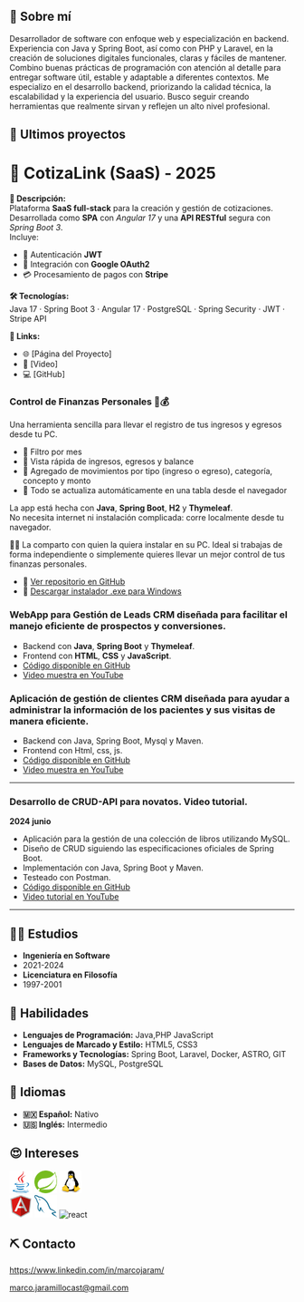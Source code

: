 



## 🧐 Sobre mí

Desarrollador de software con enfoque web y especialización en backend.
Experiencia con Java y Spring Boot, así como con PHP y Laravel, en la creación de soluciones digitales funcionales, claras y fáciles de mantener.
Combino buenas prácticas de programación con atención al detalle para entregar software útil, estable y adaptable a diferentes contextos.
Me especializo en el desarrollo backend, priorizando la calidad técnica, la escalabilidad y la experiencia del usuario.
Busco seguir creando herramientas que realmente sirvan y reflejen un alto nivel profesional.




## 🤖 Ultimos proyectos

# 🚀 CotizaLink (SaaS) - 2025  

**📄 Descripción:**  
Plataforma **SaaS full-stack** para la creación y gestión de cotizaciones.  
Desarrollada como **SPA** con *Angular 17* y una **API RESTful** segura con *Spring Boot 3*.  
Incluye:  
- 🔐 Autenticación **JWT**  
- 🔑 Integración con **Google OAuth2**  
- 💳 Procesamiento de pagos con **Stripe**  

**🛠️ Tecnologías:**  
Java 17 · Spring Boot 3 · Angular 17 · PostgreSQL · Spring Security · JWT · Stripe API  

**🔗 Links:**  
- 🌐 [Página del Proyecto]  
- 🎥 [Video]  
- 💻 [GitHub]  


### Control de Finanzas Personales 🧾💰

Una herramienta sencilla para llevar el registro de tus ingresos y egresos desde tu PC.

- 🔹 Filtro por mes  
- 🔹 Vista rápida de ingresos, egresos y balance  
- 🔹 Agregado de movimientos por tipo (ingreso o egreso), categoría, concepto y monto  
- 🔹 Todo se actualiza automáticamente en una tabla desde el navegador  

La app está hecha con **Java**, **Spring Boot**, **H2** y **Thymeleaf**.  
No necesita internet ni instalación complicada: corre localmente desde tu navegador.

🧑‍🔧 La comparto con quien la quiera instalar en su PC. Ideal si trabajas de forma independiente o simplemente quieres llevar un mejor control de tus finanzas personales.

- 🔗 [Ver repositorio en GitHub](https://github.com/marco-jaram/ControlFinanzasPersonales)
- 💾 [Descargar instalador .exe para Windows](https://github.com/marco-jaram/ControlFinanzasPersonaslesInstalador/releases/tag/v1.0.0)



### WebApp para Gestión de Leads CRM diseñada para facilitar el manejo eficiente de prospectos y conversiones.

- Backend con **Java**, **Spring Boot** y **Thymeleaf**.  
- Frontend con **HTML**, **CSS** y **JavaScript**.  
- [Código disponible en GitHub](https://github.com/tu-enlace-aqui)  
- [Video muestra en YouTube](https://youtu.be/tu-video-aqui)


### Aplicación de gestión de clientes CRM diseñada para ayudar a administrar la información de los pacientes y sus visitas de manera eficiente.

- Backend con Java, Spring Boot, Mysql y Maven.
- Frontend con Html, css, js.
- [Código disponible en GitHub](https://github.com/marco-jaram/OpticaGestionPacientesDemo)
- [Video muestra en YouTube](https://youtu.be/Zy_cPCl8d9Y)

---

### Desarrollo de CRUD-API para novatos. Video tutorial.
**2024 junio**

- Aplicación para la gestión de una colección de libros utilizando MySQL.
- Diseño de CRUD siguiendo las especificaciones oficiales de Spring Boot.
- Implementación con Java, Spring Boot y Maven.
- Testeado con Postman.
- [Código disponible en GitHub](https://github.com/marco-jaram/CRUD-BASICO-SPRING-BOOT)
- [Video tutorial en YouTube](https://www.youtube.com/watch?v=6A_0IExjVDE)

---



## 👨‍🎓 Estudios
- **Ingeniería en Software**
- 2021-2024
- **Licenciatura en Filosofía**
- 1997-2001

## 🥷 Habilidades

- **Lenguajes de Programación:** Java,PHP JavaScript
- **Lenguajes de Marcado y Estilo:** HTML5, CSS3
- **Frameworks y Tecnologías:** Spring Boot, Laravel, Docker, ASTRO, GIT
- **Bases de Datos:** MySQL, PostgreSQL


## 🫶 Idiomas

- **🇲🇽 Español:** Nativo
- **🇺🇸 Inglés:** Intermedio

## 😍 Intereses <a name = "Skills"></a>
<img src="https://raw.githubusercontent.com/devicons/devicon/1119b9f84c0290e0f0b38982099a2bd027a48bf1/icons/java/java-original.svg"
alt="java" style="max-width: 100%;" width="40" height="40"> 
<img src="https://raw.githubusercontent.com/devicons/devicon/1119b9f84c0290e0f0b38982099a2bd027a48bf1/icons/spring/spring-original.svg"
alt="spring" style="max-width: 100%;" width="40" height="40"> 
<img src="https://raw.githubusercontent.com/devicons/devicon/master/icons/linux/linux-original.svg" alt="linux"
style="max-width: 100%;" width="40" height="40">  
<img src="https://raw.githubusercontent.com/devicons/devicon/1119b9f84c0290e0f0b38982099a2bd027a48bf1/icons/angularjs/angularjs-original.svg"
alt="angular" style="max-width: 100%;" width="40" height="40"> 
<img src="https://raw.githubusercontent.com/devicons/devicon/1119b9f84c0290e0f0b38982099a2bd027a48bf1/icons/mysql/mysql-original.svg"
alt="mysql" style="max-width: 100%;" width="40" height="40"> 
<img src="https://camo.githubusercontent.com/79e22b9addf6d08bc708491678c6fd4cc3f3b14fc1298d06ed30cbb44992edd0/68747470733a2f2f692e706f7374696d672e63632f4b5959526b7174562f5465726d696e616c69636f6e322e706e67"
alt="react"  style="max-width: 100%;" width="40" height="40"> 
            

## ⛏️ Contacto <a name = "built_using"></a>

https://www.linkedin.com/in/marcojaram/

marco.jaramillocast@gmail.com



